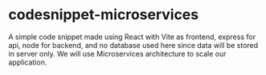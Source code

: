 # codesnippet-microservices
A simple code snippet made using React with Vite as frontend, express for api, node for backend, and no database used here since data will be stored in server only. We will use Microservices architecture to scale our application.
